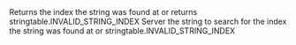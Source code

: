 <function name="FindStringIndex" parent="INetworkStringTable" type="classfunc">
	<description>
		Returns the index the string was found at or returns <page>stringtable.INVALID_STRING_INDEX</page>
	</description>
	<realm>Server</realm>
	<args>
		<arg name="value" type="string">the string to search for</arg>
	</args>
	<rets>
		<arg name="index" type="number">the index the string was found at or <page>stringtable.INVALID_STRING_INDEX</page></arg>
	</rets>
</function>